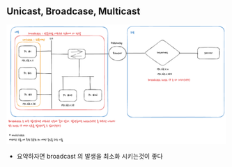 ## Unicast, Broadcase, Multicast

<img src="../../images/unicast.png" alt="unicast" />
<br />

- 요약하자면 broadcast 의 발생을 최소화 시키는것이 좋다
